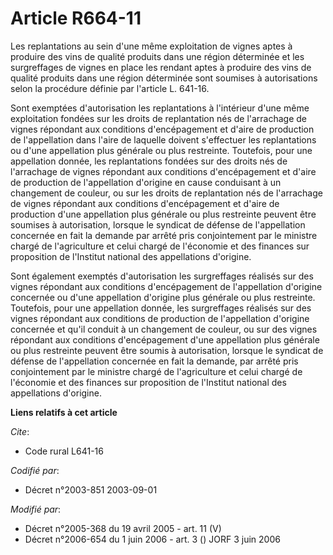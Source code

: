 # Article R664-11

Les replantations au sein d'une même exploitation de vignes aptes à produire des vins de qualité produits dans une région
déterminée et les surgreffages de vignes en place les rendant aptes à produire des vins de qualité produits dans une région
déterminée sont soumises à autorisations selon la procédure définie par l'article L. 641-16.

Sont exemptées d'autorisation les replantations à l'intérieur d'une même exploitation fondées sur les droits de replantation
nés de l'arrachage de vignes répondant aux conditions d'encépagement et d'aire de production de l'appellation dans l'aire de
laquelle doivent s'effectuer les replantations ou d'une appellation plus générale ou plus restreinte. Toutefois, pour une
appellation donnée, les replantations fondées sur des droits nés de l'arrachage de vignes répondant aux conditions
d'encépagement et d'aire de production de l'appellation d'origine en cause conduisant à un changement de couleur, ou sur les
droits de replantation nés de l'arrachage de vignes répondant aux conditions d'encépagement et d'aire de production d'une
appellation plus générale ou plus restreinte peuvent être soumises à autorisation, lorsque le syndicat de défense de
l'appellation concernée en fait la demande par arrêté pris conjointement par le ministre chargé de l'agriculture et celui
chargé de l'économie et des finances sur proposition de l'Institut national des appellations d'origine.

Sont également exemptés d'autorisation les surgreffages réalisés sur des vignes répondant aux conditions d'encépagement de
l'appellation d'origine concernée ou d'une appellation d'origine plus générale ou plus restreinte. Toutefois, pour une
appellation donnée, les surgreffages réalisés sur des vignes répondant aux conditions de production de l'appellation
d'origine concernée et qu'il conduit à un changement de couleur, ou sur des vignes répondant aux conditions d'encépagement
d'une appellation plus générale ou plus restreinte peuvent être soumis à autorisation, lorsque le syndicat de défense de
l'appellation concernée en fait la demande, par arrêté pris conjointement par le ministre chargé de l'agriculture et celui
chargé de l'économie et des finances sur proposition de l'Institut national des appellations d'origine.

**Liens relatifs à cet article**

_Cite_:

  - Code rural L641-16

_Codifié par_:

  - Décret n°2003-851 2003-09-01

_Modifié par_:

  - Décret n°2005-368 du 19 avril 2005 - art. 11 (V)
  - Décret n°2006-654 du 1 juin 2006 - art. 3 () JORF 3 juin 2006
